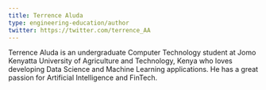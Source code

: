 ```yaml
---
title: Terrence Aluda
type: engineering-education/author
twitter: https://twitter.com/terrence_AA
---
```

Terrence Aluda is an undergraduate Computer Technology student at Jomo Kenyatta University of Agriculture and Technology, Kenya who loves developing Data Science and Machine Learning applications. He has a great passion for Artificial Intelligence and FinTech.
